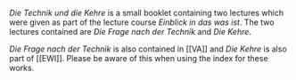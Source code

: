 _Die Technik und die Kehre_ is a small booklet containing two lectures which were given as part of the lecture course _Einblick in das was ist_. The two lectures contained are _Die Frage nach der Technik_ and _Die Kehre_. 

_Die Frage nach der Technik_ is also contained in [[VA]] and _Die Kehre_ is also part of [[EWI]]. Please be aware of this when using the index for these works.